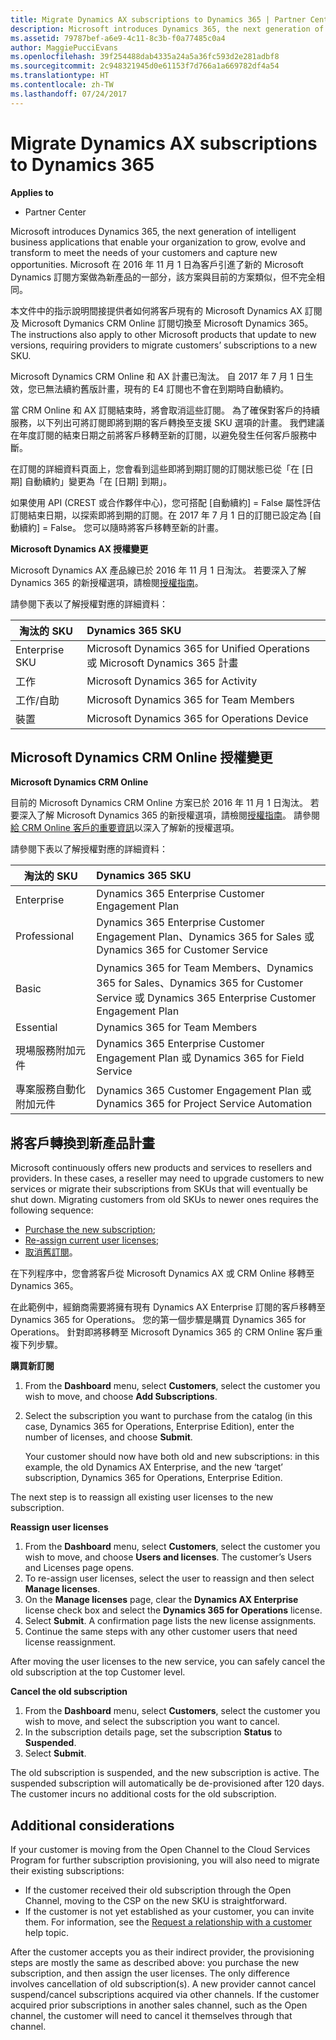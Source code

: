 ```yaml
---
title: Migrate Dynamics AX subscriptions to Dynamics 365 | Partner Center
description: Microsoft introduces Dynamics 365, the next generation of intelligent business applications that enable your organization to grow, evolve and transform to meet the needs of your customers and capture new opportunities.
ms.assetid: 79787bef-a6e9-4c11-8c3b-f0a77485c0a4
author: MaggiePucciEvans
ms.openlocfilehash: 39f254488dab4335a24a5a36fc593d2e281adbf8
ms.sourcegitcommit: 2c948321945d0e61153f7d766a1a669782df4a54
ms.translationtype: HT
ms.contentlocale: zh-TW
ms.lasthandoff: 07/24/2017
---
```

# <a name="migrate-dynamics-ax-subscriptions-to-dynamics-365"></a>Migrate Dynamics AX subscriptions to Dynamics 365

**Applies to**

-  Partner Center

Microsoft introduces Dynamics 365, the next generation of intelligent business applications that enable your organization to grow, evolve and transform to meet the needs of your customers and capture new opportunities. Microsoft 在 2016 年 11 月 1 日為客戶引進了新的 Microsoft Dynamics 訂閱方案做為新產品的一部分，該方案與目前的方案類似，但不完全相同。

本文件中的指示說明間接提供者如何將客戶現有的 Microsoft Dynamics AX 訂閱及 Microsoft Dymanics CRM Online 訂閱切換至 Microsoft Dynamics 365。 The instructions also apply to other Microsoft products that update to new versions, requiring providers to migrate customers’ subscriptions to a new SKU.

Microsoft Dynamics CRM Online 和 AX 計畫已淘汰。  自 2017 年 7 月 1 日生效，您已無法續約舊版計畫，現有的 E4 訂閱也不會在到期時自動續約。

當 CRM Online 和 AX 訂閱結束時，將會取消這些訂閱。 為了確保對客戶的持續服務，以下列出可將訂閱即將到期的客戶轉換至支援 SKU 選項的計畫。 我們建議在年度訂閱的結束日期之前將客戶移轉至新的訂閱，以避免發生任何客戶服務中斷。 

在訂閱的詳細資料頁面上，您會看到這些即將到期訂閱的訂閱狀態已從「在 [日期] 自動續約」變更為「在 [日期] 到期」。 

如果使用 API (CREST 或合作夥伴中心)，您可搭配 [自動續約] = False 屬性評估訂閱結束日期，以探索即將到期的訂閱。在 2017 年 7 月 1 日的訂閱已設定為 [自動續約] = False。 您可以隨時將客戶移轉至新的計畫。 

**Microsoft Dynamics AX 授權變更**

Microsoft Dynamics AX 產品線已於 2016 年 11 月 1 日淘汰。 若要深入了解 Dynamics 365 的新授權選項，請檢閱[授權指南](http://download.microsoft.com/documents/dynamics/pricing/Dynamics_365_Enterprise_edition_Licensing_Guide.pdf)。

 請參閱下表以了解授權對應的詳細資料：

|**淘汰的 SKU**   |**Dynamics 365 SKU**   |
|-------------------|:----------------------|
|Enterprise SKU|Microsoft Dynamics 365 for Unified Operations 或 Microsoft Dynamics 365 計畫 |
|工作|Microsoft Dynamics 365 for Activity
|工作/自助|Microsoft Dynamics 365 for Team Members|
|裝置|Microsoft Dynamics 365 for Operations Device|

## <a name="microsoft-dynamics-crm-online-licensing-changes"></a>Microsoft Dynamics CRM Online 授權變更 

**Microsoft Dynamics CRM Online**

目前的 Microsoft Dynamics CRM Online 方案已於 2016 年 11 月 1 日淘汰。 若要深入了解 Microsoft Dynamics 365 的新授權選項，請檢閱[授權指南](http://download.microsoft.com/documents/dynamics/pricing/Dynamics_365_Enterprise_edition_Licensing_Guide.pdf)。 請參閱 [給 CRM Online 客戶的重要資訊](https://go.microsoft.com/fwlink/?linkid=831667)以深入了解新的授權選項。

請參閱下表以了解授權對應的詳細資料：

|**淘汰的 SKU**   |**Dynamics 365 SKU**   |
|-------------------|:----------------------|
|Enterprise|Dynamics 365 Enterprise Customer Engagement Plan |
|Professional|Dynamics 365 Enterprise Customer Engagement Plan、Dynamics 365 for Sales 或 Dynamics 365 for Customer Service|
|Basic|Dynamics 365 for Team Members、Dynamics 365 for Sales、Dynamics 365 for Customer Service 或 Dynamics 365 Enterprise Customer Engagement Plan|
|Essential|Dynamics 365 for Team Members|
|現場服務附加元件|Dynamics 365 Enterprise Customer Engagement Plan 或 Dynamics 365 for Field Service|
|專案服務自動化附加元件|Dynamics 365 Customer Engagement Plan 或 Dynamics 365 for Project Service Automation|



## <a name="transition-customers-to-new-product-plans"></a>將客戶轉換到新產品計畫


Microsoft continuously offers new products and services to resellers and providers. In these cases, a reseller may need to upgrade customers to new services or migrate their subscriptions from SKUs that will eventually be shut down. Migrating customers from old SKUs to newer ones requires the following sequence:

-   [Purchase the new subscription](#manual-subscription-migration-purchasenewsubsc);
-   [Re-assign current user licenses](#manual-subscription-migration-reassignlicenses);
-   [取消舊訂閱](#manual-subscription-migration-cancelsubscriptions)。

在下列程序中，您會將客戶從 Microsoft Dynamics AX 或 CRM Online 移轉至 Dynamics 365。

在此範例中，經銷商需要將擁有現有 Dynamics AX Enterprise 訂閱的客戶移轉至 Dynamics 365 for Operations。 您的第一個步驟是購買 Dynamics 365 for Operations。  針對即將移轉至 Microsoft Dynamics 365 的 CRM Online 客戶重複下列步驟。

<a href="" id="purchasenewsubsc"></a>

**購買新訂閱**

1.  From the **Dashboard** menu, select **Customers**, select the customer you wish to move, and choose **Add Subscriptions**.
2.  Select the subscription you want to purchase from the catalog (in this case, Dynamics 365 for Operations, Enterprise Edition), enter the number of licenses, and choose **Submit**.

    Your customer should now have both old and new subscriptions: in this example, the old Dynamics AX Enterprise, and the new ‘target’ subscription, Dynamics 365 for Operations, Enterprise Edition.

<a href="" id="reassignlicenses"></a> The next step is to reassign all existing user licenses to the new subscription.

**Reassign user licenses**

1.  From the **Dashboard** menu, select **Customers**, select the customer you wish to move, and choose **Users and licenses**. The customer’s Users and Licenses page opens.
2.  To re-assign user licenses, select the user to reassign and then select **Manage licenses**.
3.  On the **Manage licenses** page, clear the **Dynamics AX Enterprise** license check box and select the **Dynamics 365 for Operations** license.
4.  Select **Submit**. A confirmation page lists the new license assignments.
5.  Continue the same steps with any other customer users that need license reassignment.

<a href="" id="cancelsubscriptions"></a> After moving the user licenses to the new service, you can safely cancel the old subscription at the top Customer level.

**Cancel the old subscription**

1.  From the **Dashboard** menu, select **Customers**, select the customer you wish to move, and select the subscription you want to cancel.
2.  In the subscription details page, set the subscription **Status** to **Suspended**.
3.  Select **Submit**.

The old subscription is suspended, and the new subscription is active. The suspended subscription will automatically be de-provisioned after 120 days. The customer incurs no additional costs for the old subscription.

## <a name="additional-considerations"></a>Additional considerations


If your customer is moving from the Open Channel to the Cloud Services Program for further subscription provisioning, you will also need to migrate their existing subscriptions:

-   If the customer received their old subscription through the Open Channel, moving to the CSP on the new SKU is straightforward.
-   If the customer is not yet established as your customer, you can invite them. For information, see the [Request a relationship with a customer](https://msdn.microsoft.com/en-us/library/partnercenter/mt750320.aspx) help topic.

After the customer accepts you as their indirect provider, the provisioning steps are mostly the same as described above: you purchase the new subscription, and then assign the user licenses. The only difference involves cancellation of old subscription(s). A new provider cannot cancel suspend/cancel subscriptions acquired via other channels. If the customer acquired prior subscriptions in another sales channel, such as the Open channel, the customer will need to cancel it themselves through that channel.

 

 



